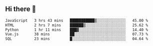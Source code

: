 ## Hi there 👋

<!--START_SECTION:waka-->

```txt
JavaScript   3 hrs 43 mins   ███████████▒░░░░░░░░░░░░░   45.00 %
HTML         2 hrs 7 mins    ██████▒░░░░░░░░░░░░░░░░░░   25.62 %
Python       1 hr 11 mins    ███▓░░░░░░░░░░░░░░░░░░░░░   14.40 %
Vue.js       38 mins         ██░░░░░░░░░░░░░░░░░░░░░░░   07.73 %
SQL          23 mins         █░░░░░░░░░░░░░░░░░░░░░░░░   04.64 %
```

<!--END_SECTION:waka-->

<!--
**taylor475/taylor475** is a ✨ _special_ ✨ repository because its `README.md` (this file) appears on your GitHub profile.

Here are some ideas to get you started:

- 🔭 I’m currently working on ...
- 🌱 I’m currently learning ...
- 👯 I’m looking to collaborate on ...
- 🤔 I’m looking for help with ...
- 💬 Ask me about ...
- 📫 How to reach me: ...
- 😄 Pronouns: ...
- ⚡ Fun fact: ...
-->

